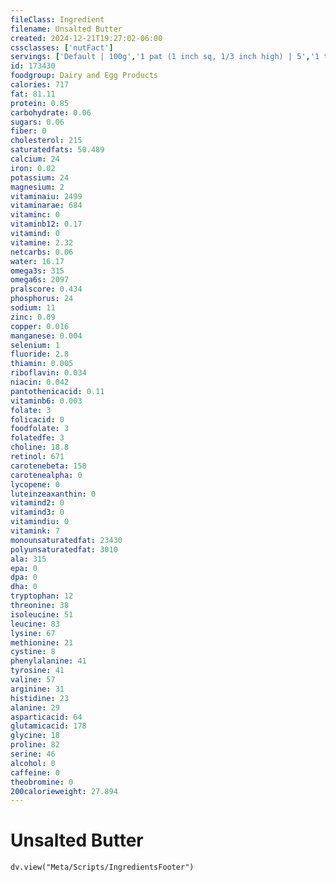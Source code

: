 ```yaml
---
fileClass: Ingredient
filename: Unsalted Butter
created: 2024-12-21T19:27:02-06:00
cssclasses: ['nutFact']
servings: ['Default | 100g','1 pat (1 inch sq, 1/3 inch high) | 5','1 tbsp | 14.2','1 cup | 227','1 stick | 113']
id: 173430
foodgroup: Dairy and Egg Products
calories: 717
fat: 81.11
protein: 0.85
carbohydrate: 0.06
sugars: 0.06
fiber: 0
cholesterol: 215
saturatedfats: 50.489
calcium: 24
iron: 0.02
potassium: 24
magnesium: 2
vitaminaiu: 2499
vitaminarae: 684
vitaminc: 0
vitaminb12: 0.17
vitamind: 0
vitamine: 2.32
netcarbs: 0.06
water: 16.17
omega3s: 315
omega6s: 2097
pralscore: 0.434
phosphorus: 24
sodium: 11
zinc: 0.09
copper: 0.016
manganese: 0.004
selenium: 1
fluoride: 2.8
thiamin: 0.005
riboflavin: 0.034
niacin: 0.042
pantothenicacid: 0.11
vitaminb6: 0.003
folate: 3
folicacid: 0
foodfolate: 3
folatedfe: 3
choline: 18.8
retinol: 671
carotenebeta: 158
carotenealpha: 0
lycopene: 0
luteinzeaxanthin: 0
vitamind2: 0
vitamind3: 0
vitamindiu: 0
vitamink: 7
monounsaturatedfat: 23430
polyunsaturatedfat: 3010
ala: 315
epa: 0
dpa: 0
dha: 0
tryptophan: 12
threonine: 38
isoleucine: 51
leucine: 83
lysine: 67
methionine: 21
cystine: 8
phenylalanine: 41
tyrosine: 41
valine: 57
arginine: 31
histidine: 23
alanine: 29
asparticacid: 64
glutamicacid: 178
glycine: 18
proline: 82
serine: 46
alcohol: 0
caffeine: 0
theobromine: 0
200calorieweight: 27.894
---
```


# Unsalted Butter

```dataviewjs
dv.view("Meta/Scripts/IngredientsFooter")
```